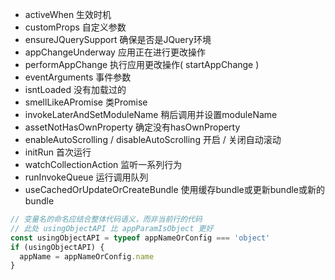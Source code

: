 
* activeWhen 生效时机 
* customProps 自定义参数 
* ensureJQuerySupport 确保是否是JQuery环境 
* appChangeUnderway 应用正在进行更改操作 
* performAppChange 执行应用更改操作( startAppChange ) 
* eventArguments 事件参数 
* isntLoaded 没有加载过的 
* smellLikeAPromise 类Promise 
* invokeLaterAndSetModuleName 稍后调用并设置moduleName 
* assetNotHasOwnProperty 确定没有hasOwnProperty 
* enableAutoScrolling / disableAutoScrolling 开启 / 关闭自动滚动 
* initRun 首次运行 
* watchCollectionAction 监听一系列行为 
* runInvokeQueue 运行调用队列 
* useCachedOrUpdateOrCreateBundle  使用缓存bundle或更新bundle或新的bundle 
```javascript
// 变量名的命名应结合整体代码语义，而非当前行的代码 
// 此处 usingObjectAPI 比 appParamIsObject 更好 
const usingObjectAPI = typeof appNameOrConfig === 'object' 
if (usingObjectAPI) { 
  appName = appNameOrConfig.name 
} 
```
